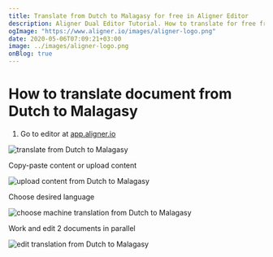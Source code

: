 ```yaml
---
title: Translate from Dutch to Malagasy for free in Aligner Editor
description: Aligner Dual Editor Tutorial. How to translate for free from Dutch to Malagasy. Aligner is multilingual document management platform. 
ogImage: "https://www.aligner.io/images/aligner-logo.png"
date: 2020-05-06T07:09:21+03:00
image: ../images/aligner-logo.png
onBlog: true
---
```


# How to translate document from Dutch to Malagasy

1. Go to editor at [app.aligner.io](https://app.aligner.io "Aligner App web page")

![translate from Dutch to Malagasy](../aligner-blank-editor.png "translate from Dutch to Malagasy")

Copy-paste content or upload content

![upload content from Dutch to Malagasy](../aligner-uploaded-document.png "upload content from Dutch to Malagasy")

Choose desired language

![choose machine translation from Dutch to Malagasy](../aligner-language-dropdown.png "choose machine translation from Dutch to Malagasy")

Work and edit 2 documents in parallel

![edit translation from Dutch to Malagasy](../aligner-double-sitded-editor.png "edit translation from Dutch to Malagasy")

